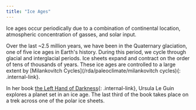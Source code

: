 ```yaml
---
title: "Ice Ages"
---
```


Ice ages occur periodically due to a combination of continental location, atmospheric concentration of gasses, and solar input. 

Over the last ~2.5 million years, we have been in the Quaternary glaciation, one of five ice ages in Earth's history. During this period, we cycle through glacial and interglacial periods. Ice sheets expand and contract on the order of tens of thousands of years. These ice ages are controlled to a large extent by [Milankovitch Cycles](/rda/paleoclimate/milankovitch cycles){: .internal-link}. 

In her book [the Left Hand of Darkness](/rda/fictions/book-lhod){: .internal-link}, Ursula Le Guin explores a planet set in an ice age. The last third of the book takes place on a trek across one of the polar ice sheets. 